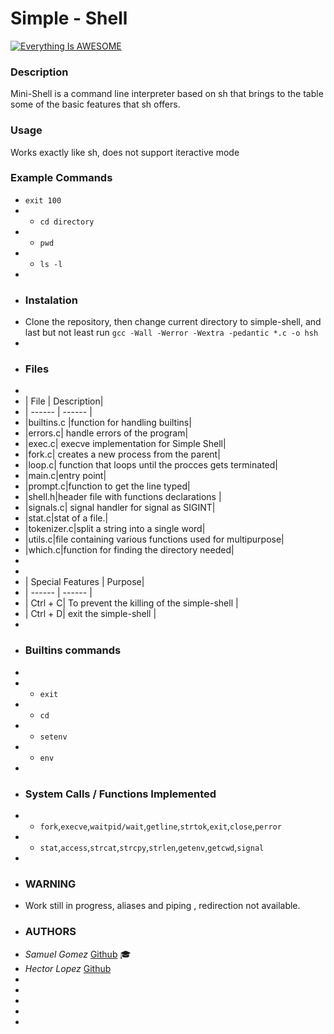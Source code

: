 # Simple - Shell

[![Everything Is AWESOME](https://i.imgur.com/YNXlg6A.png)](https://www.youtube.com/watch?v=Tw2dobf_rP0&feature=youtu.be "Indoor Delivery Robots")
### Description
Mini-Shell is a command line interpreter based on sh that brings to the table some of the basic features that sh offers.


### Usage
Works exactly like sh, does not support iteractive mode
### Example Commands
* `exit 100`
* * `cd directory`
* * `pwd`
* * `ls -l`
*
* ### Instalation
* Clone the repository, then change current directory to simple-shell, and last but not least run `gcc -Wall -Werror -Wextra -pedantic *.c -o hsh`
*
* ### Files
*
* | File | Description|
* | ------ | ------ |
* |builtins.c |function for handling builtins|
* |errors.c| handle errors of the program|
* |exec.c| execve implementation for Simple Shell|
* |fork.c| creates a new process from the parent|
* |loop.c| function that loops until the procces gets terminated|
* |main.c|entry point|
* |prompt.c|function to get the line typed|
* |shell.h|header file with functions declarations |
* |signals.c| signal handler for signal as SIGINT|
* |stat.c|stat of a file.|
* |tokenizer.c|split a string into a single word|
* |utils.c|file containing various functions used for multipurpose|
* |which.c|function for finding the  directory needed|
*
*
* | Special Features | Purpose|
* | ------ | ------ |
* | Ctrl + C| To prevent the killing of the simple-shell  |
* | Ctrl + D|  exit the simple-shell |
*
* ### Builtins commands
*
* * `exit`
* * `cd`
* * `setenv`
* * `env`
*
* ### System Calls / Functions Implemented
* * `fork`,`execve`,`waitpid/wait`,`getline`,`strtok`,`exit`,`close`,`perror`
* * `stat`,`access`,`strcat`,`strcpy`,`strlen`,`getenv`,`getcwd`,`signal`
*
* ### WARNING
* Work still in progress, aliases and piping , redirection not available.
* ### AUTHORS
* *Samuel Gomez*   [Github](https://github.com/samgj18) :mortar_board:
* *Hector Lopez* [Github](https://github.com/hectorlopezv)
*
*
*
*
*